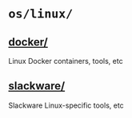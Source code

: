 # `os/linux/`

## [docker/](./docker/)
Linux Docker containers, tools, etc

## [slackware/](./slackware/)
Slackware Linux-specific tools, etc
